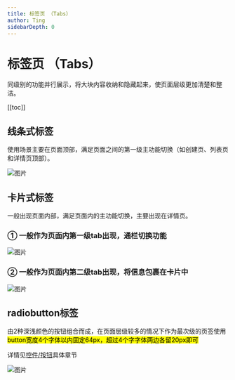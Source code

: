 ```yaml
---
title: 标签页 （Tabs）
author: Ting
sidebarDepth: 0
---
```

# 标签页 （Tabs）

同级别的功能并行展示，将大块内容收纳和隐藏起来，使页面层级更加清楚和整洁。

[[toc]]

## 线条式标签

使用场景主要在页面顶部，满足页面之间的第一级主功能切换（如创建页、列表页和详情页顶部）。

![图片](http://baiduyun-guideline.bj.bcebos.com/console/widget/Tab/1_2x.png)

## 卡片式标签

一般出现页面内部，满足页面内的主功能切换，主要出现在详情页。

### ①  一般作为页面内第一级tab出现，通栏切换功能

![图片](http://baiduyun-guideline.bj.bcebos.com/console/widget/Tab/2_2x.png)


### ② 一般作为页面内第二级tab出现，将信息包裹在卡片中

![图片](http://baiduyun-guideline.bj.bcebos.com/console/widget/Tab/3_2x.png)


## radiobutton标签

由2种深浅颜色的按钮组合而成，在页面层级较多的情况下作为最次级的页签使用
<mark>button宽度4个字体以内固定64px，超过4个字字体两边各留20px即可</mark>

详情见[控件/按钮](/console/widget/Button.html)具体章节

![图片](http://baiduyun-guideline.bj.bcebos.com/console/widget/Tab/4_2x.png)



